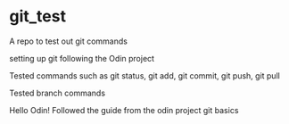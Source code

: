 # git_test
A repo to test out git commands

setting up git following the Odin project

Tested commands such as git status, git add, git commit, git push, git pull

Tested branch commands

Hello Odin!
Followed the guide from the odin project git basics
